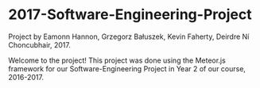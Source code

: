 # 2017-Software-Engineering-Project

Project by Eamonn Hannon, Grzegorz Bałuszek, Kevin Faherty, Deirdre Ní Choncubhair, 2017.

Welcome to the project! This project was done using the Meteor.js framework for our Software-Engineering Project in Year 2 of our course, 2016-2017.
